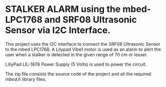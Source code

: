 # STALKER ALARM using the mbed-LPC1768 and SRF08 Ultrasonic Sensor via I2C Interface.

This project uses the I2C interface to connect the SRF08 Ultrasonic Sensor to the mbed LPC1768. A Lilypad Vibe1 motor is used as an alarm to alert the user when a stalker is detected in the given range of 70 cm or lesser. 

LillyPad LIL-1878 Power Supply (5 Volts) is used to power the circuit.

The zip file consists the source code of the project and all the required *mbed.h* library files.

